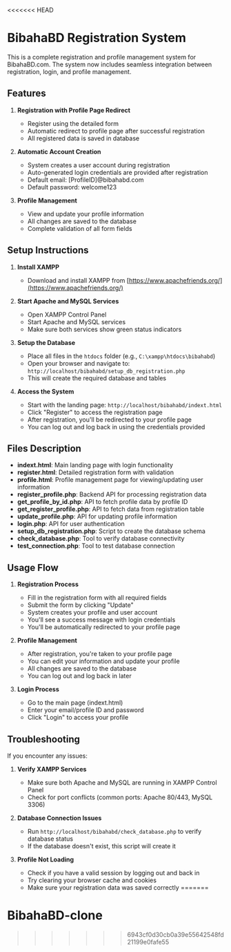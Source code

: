 <<<<<<< HEAD
# BibahaBD Registration System

This is a complete registration and profile management system for BibahaBD.com. The system now includes seamless integration between registration, login, and profile management.

## Features

1. **Registration with Profile Page Redirect**
   - Register using the detailed form
   - Automatic redirect to profile page after successful registration
   - All registered data is saved in database

2. **Automatic Account Creation**
   - System creates a user account during registration
   - Auto-generated login credentials are provided after registration
   - Default email: [ProfileID]@bibahabd.com
   - Default password: welcome123

3. **Profile Management**
   - View and update your profile information
   - All changes are saved to the database
   - Complete validation of all form fields

## Setup Instructions

1. **Install XAMPP**
   - Download and install XAMPP from [https://www.apachefriends.org/](https://www.apachefriends.org/)

2. **Start Apache and MySQL Services**
   - Open XAMPP Control Panel
   - Start Apache and MySQL services
   - Make sure both services show green status indicators

3. **Setup the Database**
   - Place all files in the `htdocs` folder (e.g., `C:\xampp\htdocs\bibahabd`)
   - Open your browser and navigate to: `http://localhost/bibahabd/setup_db_registration.php`
   - This will create the required database and tables

4. **Access the System**
   - Start with the landing page: `http://localhost/bibahabd/indext.html`
   - Click "Register" to access the registration page
   - After registration, you'll be redirected to your profile page
   - You can log out and log back in using the credentials provided

## Files Description

- **indext.html**: Main landing page with login functionality
- **register.html**: Detailed registration form with validation
- **profile.html**: Profile management page for viewing/updating user information
- **register_profile.php**: Backend API for processing registration data
- **get_profile_by_id.php**: API to fetch profile data by profile ID
- **get_register_profile.php**: API to fetch data from registration table
- **update_profile.php**: API for updating profile information
- **login.php**: API for user authentication
- **setup_db_registration.php**: Script to create the database schema
- **check_database.php**: Tool to verify database connectivity
- **test_connection.php**: Tool to test database connection

## Usage Flow

1. **Registration Process**
   - Fill in the registration form with all required fields
   - Submit the form by clicking "Update"
   - System creates your profile and user account
   - You'll see a success message with login credentials
   - You'll be automatically redirected to your profile page

2. **Profile Management**
   - After registration, you're taken to your profile page
   - You can edit your information and update your profile
   - All changes are saved to the database
   - You can log out and log back in later

3. **Login Process**
   - Go to the main page (indext.html)
   - Enter your email/profile ID and password
   - Click "Login" to access your profile

## Troubleshooting

If you encounter any issues:

1. **Verify XAMPP Services**
   - Make sure both Apache and MySQL are running in XAMPP Control Panel
   - Check for port conflicts (common ports: Apache 80/443, MySQL 3306)

2. **Database Connection Issues**
   - Run `http://localhost/bibahabd/check_database.php` to verify database status
   - If the database doesn't exist, this script will create it

3. **Profile Not Loading**
   - Check if you have a valid session by logging out and back in
   - Try clearing your browser cache and cookies
   - Make sure your registration data was saved correctly
=======
# BibahaBD-clone
>>>>>>> 6943cf0d30cb0a39e55642548fd21199e0fafe55
